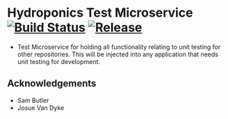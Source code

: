 # Hydroponics Test Microservice [![Build Status](https://github.com/hydroponics-system/hydro-test-microservice/actions/workflows/build-production.yml/badge.svg)](https://github.com/hydroponics-system/hydro-test-microservice/actions) [![Release](https://jitpack.io/v/hydroponics-system/hydro-test-microservice.svg)](https://jitpack.io/#hydroponics-system/hydro-test-microservice)

- Test Microservice for holding all functionality relating to unit testing for other repositories. This will be injected into any application that needs unit testing for development.

## Acknowledgements

- Sam Butler
- Josue Van Dyke

